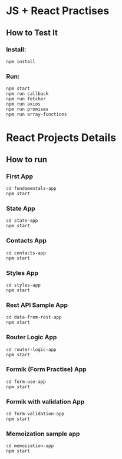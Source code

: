# JS + React Practises
## How to Test It
### Install:
```shell
npm install
```
### Run:
```shell
npm start
npm run callback
npm run fetcher
npm run axios
npm run promises
npm run array-functions
```

# React Projects Details
## How to run
### First App
```shell
cd fundamentals-app
npm start
```
### State App
```shell
cd state-app
npm start
```
### Contacts App
```shell
cd contacts-app
npm start
```

### Styles App
```shell
cd styles-app
npm start
```

### Rest API Sample App
```shell
cd data-from-rest-app
npm start
```

### Router Logic App
```shell
cd router-logic-app
npm start
```

### Formik (Form Practise) App
```shell
cd form-use-app
npm start
```

### Formik with validation App
```shell
cd form-validation-app
npm start
```

### Memoization sample app
```shell
cd memoization-app
npm start
```